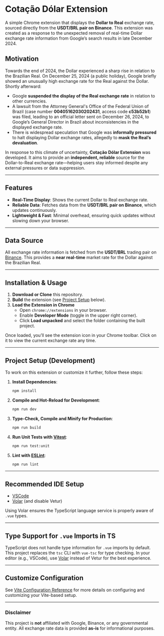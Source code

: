 # Cotação Dólar Extension

A simple Chrome extension that displays the **Dollar to Real** exchange rate, sourced directly from the **USDT/BRL pair on Binance**. This extension was created as a response to the unexpected removal of real-time Dollar exchange rate information from Google’s search results in late December 2024.

## Motivation

Towards the end of 2024, the Dollar experienced a sharp rise in relation to the Brazilian Real. On December 25, 2024 (a public holiday), Google briefly showed an unusually high exchange rate for the Real against the Dollar. Shortly afterward:

- Google **suspended the display of the Real exchange rate** in relation to other currencies.  
- A lawsuit from the Attorney General's Office of the Federal Union of Brazil (case number **00405162030202431**, access code **c53b52b1**) was filed, leading to an official letter sent on December 26, 2024, to Google’s General Director in Brazil about inconsistencies in the displayed exchange rate.  
- There is widespread speculation that Google was **informally pressured** to halt displaying Dollar exchange rates, allegedly to **mask the Real’s devaluation**.

In response to this climate of uncertainty, **Cotação Dólar Extension** was developed. It aims to provide an **independent, reliable** source for the Dollar-to-Real exchange rate—helping users stay informed despite any external pressures or data suppression.

---

## Features

- **Real-Time Display**: Shows the current Dollar to Real exchange rate.  
- **Reliable Data**: Fetches data from the **USDT/BRL pair on Binance**, which updates continuously.  
- **Lightweight & Fast**: Minimal overhead, ensuring quick updates without slowing down your browser.  

---

## Data Source

All exchange rate information is fetched from the **USDT/BRL** trading pair on [Binance](https://www.binance.com/). This provides a **near real-time** market rate for the Dollar against the Brazilian Real.

---

## Installation & Usage

1. **Download or Clone** this repository.  
2. **Build** the extension (see [Project Setup](#project-setup-development) below).  
3. **Load the Extension in Chrome**  
   - Open `chrome://extensions` in your browser.  
   - Enable **Developer Mode** (toggle in the upper right corner).  
   - Click **Load unpacked** and select the folder containing the built project.  

Once loaded, you’ll see the extension icon in your Chrome toolbar. Click on it to view the current exchange rate any time.

---

## Project Setup (Development)

To work on this extension or customize it further, follow these steps:

1. **Install Dependencies**:
   ```sh
   npm install
   ```

2. **Compile and Hot-Reload for Development**:
   ```sh
   npm run dev
   ```

3. **Type-Check, Compile and Minify for Production**:
   ```sh
   npm run build
   ```

4. **Run Unit Tests with [Vitest](https://vitest.dev/)**:
   ```sh
   npm run test:unit
   ```

5. **Lint with [ESLint](https://eslint.org/)**:
   ```sh
   npm run lint
   ```

---

## Recommended IDE Setup

- [VSCode](https://code.visualstudio.com/)  
- [Volar](https://marketplace.visualstudio.com/items?itemName=Vue.volar) (and disable Vetur)

Using Volar ensures the TypeScript language service is properly aware of `.vue` types.

---

## Type Support for `.vue` Imports in TS

TypeScript does not handle type information for `.vue` imports by default. This project replaces the `tsc` CLI with `vue-tsc` for type checking. In your editor (e.g., VSCode), use [Volar](https://marketplace.visualstudio.com/items?itemName=Vue.volar) instead of Vetur for the best experience.

---

## Customize Configuration

See [Vite Configuration Reference](https://vite.dev/config/) for more details on configuring and customizing your Vite-based setup.

---

### Disclaimer

This project is **not** affiliated with Google, Binance, or any governmental entity. All exchange rate data is provided **as-is** for informational purposes.  